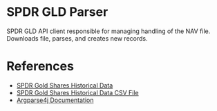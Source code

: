# SPDR GLD Parser

SPDR GLD API client responsible for managing handling of the NAV file. Downloads
file, parses, and creates new records.

# References

* [SPDR Gold Shares Historical Data](https://spdrgoldshares.com/usa/historical-data/)
* [SPDR Gold Shares Historical Data CSV File](https://spdrgoldshares.com/assets/dynamic/GLD/GLD_US_archive_EN.csv)
* [Argparse4j Documentation](http://argparse4j.github.io/)
